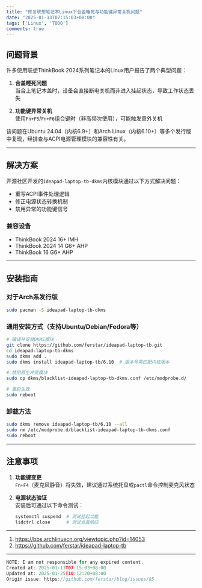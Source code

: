 ```yaml
---
title: "修复联想笔记本Linux下合盖睡死与功能键异常关机问题"
date: "2025-01-13T07:15:03+08:00"
tags: ['Linux', 'TODO']
comments: true
---
```


## 问题背景

许多使用联想ThinkBook 2024系列笔记本的Linux用户报告了两个典型问题：

1. **合盖睡死问题**  
   当合上笔记本盖时，设备会直接断电关机而非进入挂起状态，导致工作状态丢失

2. **功能键异常关机**  
   使用`Fn+F5`/`Fn+F6`组合键时（非高频次使用），可能触发意外关机

该问题在Ubuntu 24.04（内核6.9+）和Arch Linux（内核6.10+）等多个发行版中复现，经排查与ACPI电源管理模块的兼容性有关。

---

## 解决方案

开源社区开发的`ideapad-laptop-tb-dkms`内核模块通过以下方式解决问题：

- 重写ACPI事件处理逻辑
- 修正电源状态转换机制
- 禁用异常的功能键信号

### 兼容设备
- ThinkBook 2024 16+ IMH
- ThinkBook 2024 14 G6+ AHP
- ThinkBook 16 G6+ AHP

---

## 安装指南

### 对于Arch系发行版
```bash
sudo pacman -S ideapad-laptop-tb-dkms
```

### 通用安装方式（支持Ubuntu/Debian/Fedora等）
```bash
# 编译并安装DKMS模块
git clone https://github.com/ferstar/ideapad-laptop-tb.git
cd ideapad-laptop-tb-dkms
sudo dkms add .
sudo dkms install ideapad-laptop-tb/6.10  # 版本号需匹配内核版本

# 禁用原生冲突模块
sudo cp dkms/blacklist-ideapad-laptop-tb-dkms.conf /etc/modprobe.d/

# 重启生效
sudo reboot
```

### 卸载方法
```bash
sudo dkms remove ideapad-laptop-tb/6.10 --all
sudo rm /etc/modprobe.d/blacklist-ideapad-laptop-tb-dkms.conf
sudo reboot
```

---

## 注意事项

1. **功能键变更**  
   `Fn+F4`（麦克风静音）将失效，建议通过系统托盘或`pactl`命令控制麦克风状态

2. **电源状态验证**  
   安装后可通过以下命令测试：
   ```bash
   systemctl suspend  # 测试挂起功能
   lidctrl close      # 测试合盖响应
   ```

---

1. https://bbs.archlinuxcn.org/viewtopic.php?id=14053
2. https://github.com/ferstar/ideapad-laptop-tb



---

```js
NOTE: I am not responsible for any expired content.
Created at: 2025-01-13T07:15:03+08:00
Updated at: 2025-01-25T10:12:20+08:00
Origin issue: https://github.com/ferstar/blog/issues/85
```
